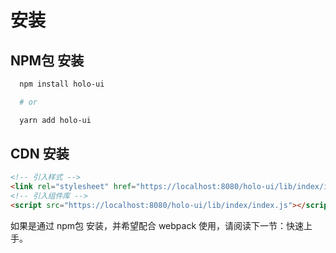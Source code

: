 # 安装

## NPM包 安装

```bash
  npm install holo-ui

  # or

  yarn add holo-ui
```

## CDN 安装

```html
<!-- 引入样式 -->
<link rel="stylesheet" href="https://localhost:8080/holo-ui/lib/index/index.css">
<!-- 引入组件库 -->
<script src="https://localhost:8080/holo-ui/lib/index/index.js"></script>
```

如果是通过 npm包 安装，并希望配合 webpack 使用，请阅读下一节：快速上手。